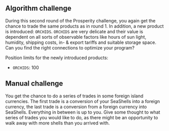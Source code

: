 ## Algorithm challenge

During this second round of the Prosperity challenge, you again get the chance to trade the same products as in round 1. In addition, a new product is introduced: `ORCHIDS`. `ORCHIDS` are very delicate and their value is dependent on all sorts of observable factors like hours of sun light, humidity, shipping costs, in- & export tariffs and suitable storage space. Can you find the right connections to optimize your program?

Position limits for the newly introduced products:

- `ORCHIDS`: 100

## Manual challenge

You get the chance to do a series of trades in some foreign island currencies. The first trade is a conversion of your SeaShells into a foreign currency, the last trade is a conversion from a foreign currency into SeaShells. Everything in between is up to you. Give some thought to what series of trades you would like to do, as there might be an opportunity to walk away with more shells than you arrived with.